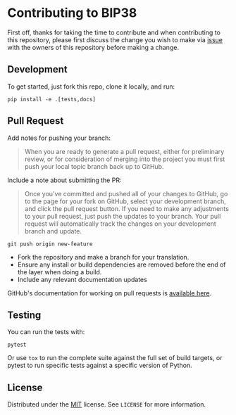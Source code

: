 # Contributing to BIP38

First off, thanks for taking the time to contribute and
when contributing to this repository, please first discuss 
the change you wish to make via [issue](https://github.com/meherett/bip38/issues) 
with the owners of this repository before making a change.

## Development

To get started, just fork this repo, clone it locally, and run:

```
pip install -e .[tests,docs]
```

## Pull Request

Add notes for pushing your branch:

> When you are ready to generate a pull request, either for preliminary review, 
or for consideration of merging into the project you must first push your local 
topic branch back up to GitHub.

Include a note about submitting the PR:

> Once you've committed and pushed all of your changes to GitHub, go to the page 
for your fork on GitHub, select your development branch, and click the pull request 
button. If you need to make any adjustments to your pull request, just push the updates 
to your branch. Your pull request will automatically track the changes on your 
development branch and update.

```commandline
git push origin new-feature
```

- Fork the repository and make a branch for your translation.
- Ensure any install or build dependencies are removed before the end of the layer when doing a build.
- Include any relevant documentation updates

GitHub's documentation for working on pull requests is [available here](https://help.github.com/articles/about-pull-requests/).

## Testing

You can run the tests with:

```
pytest
```

Or use `tox` to run the complete suite against the full set of build targets, or pytest to run specific 
tests against a specific version of Python.

## License

Distributed under the [MIT](https://github.com/meherett/python-bip38/blob/master/LICENSE) license. See ``LICENSE`` for more information.
